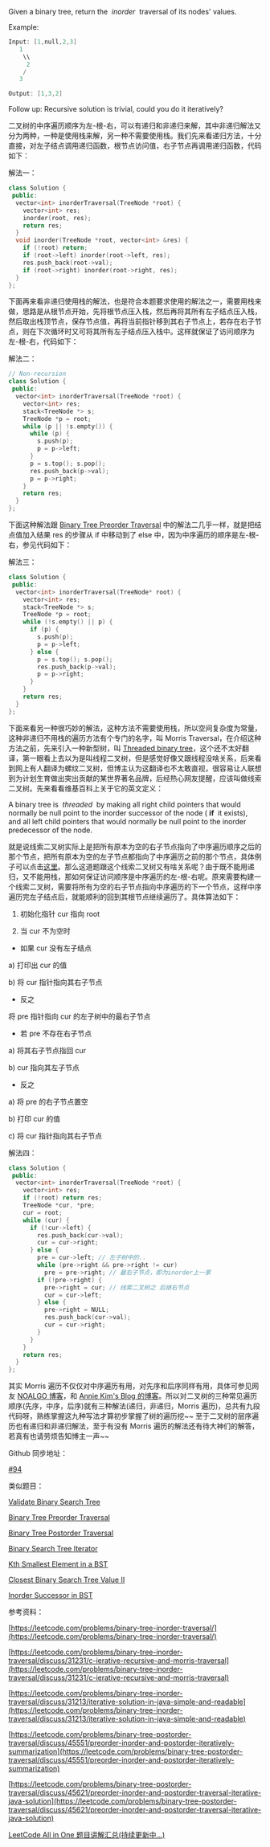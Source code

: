 Given a binary tree, return the  _inorder_  traversal of its nodes' values.

Example:

```cpp
Input: [1,null,2,3]
   1
    \\
     2
    /
   3

Output: [1,3,2]
```

Follow up: Recursive solution is trivial, could you do it iteratively?

二叉树的中序遍历顺序为左-根-右，可以有递归和非递归来解，其中非递归解法又分为两种，一种是使用栈来解，另一种不需要使用栈。我们先来看递归方法，十分直接，对左子结点调用递归函数，根节点访问值，右子节点再调用递归函数，代码如下：

解法一：

```cpp
class Solution {
 public:
  vector<int> inorderTraversal(TreeNode *root) {
    vector<int> res;
    inorder(root, res);
    return res;
  }
  void inorder(TreeNode *root, vector<int> &res) {
    if (!root) return;
    if (root->left) inorder(root->left, res);
    res.push_back(root->val);
    if (root->right) inorder(root->right, res);
  }
};
```

下面再来看非递归使用栈的解法，也是符合本题要求使用的解法之一，需要用栈来做，思路是从根节点开始，先将根节点压入栈，然后再将其所有左子结点压入栈，然后取出栈顶节点，保存节点值，再将当前指针移到其右子节点上，若存在右子节点，则在下次循环时又可将其所有左子结点压入栈中。这样就保证了访问顺序为左-根-右，代码如下：

解法二：

```cpp
// Non-recursion
class Solution {
 public:
  vector<int> inorderTraversal(TreeNode *root) {
    vector<int> res;
    stack<TreeNode *> s;
    TreeNode *p = root;
    while (p || !s.empty()) {
      while (p) {
        s.push(p);
        p = p->left;
      }
      p = s.top(); s.pop();
      res.push_back(p->val);
      p = p->right;
    }
    return res;
  }
};
```

下面这种解法跟 [Binary Tree Preorder Traversal](http://www.cnblogs.com/grandyang/p/4146981.html) 中的解法二几乎一样，就是把结点值加入结果 res 的步骤从 if 中移动到了 else 中，因为中序遍历的顺序是左-根-右，参见代码如下：

解法三：

```cpp
class Solution {
 public:
  vector<int> inorderTraversal(TreeNode* root) {
    vector<int> res;
    stack<TreeNode *> s;
    TreeNode *p = root;
    while (!s.empty() || p) {
      if (p) {
        s.push(p);
        p = p->left;
      } else {
        p = s.top(); s.pop();
        res.push_back(p->val);
        p = p->right;
      }
    }
    return res;
  }
};
```

下面来看另一种很巧妙的解法，这种方法不需要使用栈，所以空间复杂度为常量，这种非递归不用栈的遍历方法有个专门的名字，叫 Morris Traversal，在介绍这种方法之前，先来引入一种新型树，叫 [Threaded binary tree](http://en.wikipedia.org/wiki/Threaded_binary_tree)，这个还不太好翻译，第一眼看上去以为是叫线程二叉树，但是感觉好像又跟线程没啥关系，后来看到网上有人翻译为螺纹二叉树，但博主认为这翻译也不太敢直视，很容易让人联想到为计划生育做出突出贡献的某世界著名品牌，后经热心网友提醒，应该叫做线索二叉树。先来看看维基百科上关于它的英文定义：

A binary tree is  _threaded_  by making all right child pointers that would normally be null point to the inorder successor of the node ( **if**  it exists), and all left child pointers that would normally be null point to the inorder predecessor of the node.

就是说线索二叉树实际上是把所有原本为空的右子节点指向了中序遍历顺序之后的那个节点，把所有原本为空的左子节点都指向了中序遍历之前的那个节点，具体例子可以点击[这里](http://en.wikipedia.org/wiki/Threaded_binary_tree)。那么这道题跟这个线索二叉树又有啥关系呢？由于既不能用递归，又不能用栈，那如何保证访问顺序是中序遍历的左-根-右呢。原来需要构建一个线索二叉树，需要将所有为空的右子节点指向中序遍历的下一个节点，这样中序遍历完左子结点后，就能顺利的回到其根节点继续遍历了。具体算法如下：

1. 初始化指针 cur 指向 root
    
2. 当 cur 不为空时
    

- 如果 cur 没有左子结点

a) 打印出 cur 的值

b) 将 cur 指针指向其右子节点

- 反之

将 pre 指针指向 cur 的左子树中的最右子节点

- 若 pre 不存在右子节点

a) 将其右子节点指回 cur

b) cur 指向其左子节点

- 反之

a) 将 pre 的右子节点置空

b) 打印 cur 的值

c) 将 cur 指针指向其右子节点

解法四：

```cpp
class Solution {
 public:
  vector<int> inorderTraversal(TreeNode *root) {
    vector<int> res;
    if (!root) return res;
    TreeNode *cur, *pre;
    cur = root;
    while (cur) {
      if (!cur->left) {
        res.push_back(cur->val);
        cur = cur->right;
      } else {
        pre = cur->left; // 左子树中的..
        while (pre->right && pre->right != cur)
          pre = pre->right; // 最右子节点，即为inorder上一家
        if (!pre->right) {
          pre->right = cur; // 线索二叉树之 后继右节点
          cur = cur->left;
        } else {
          pre->right = NULL;
          res.push_back(cur->val);
          cur = cur->right;
        }
      }
    }
    return res;
  }
};
```

其实 Morris 遍历不仅仅对中序遍历有用，对先序和后序同样有用，具体可参见网友 [NOALGO 博客](http://web.archive.org/web/20150308080843/http://noalgo.info/832.html)，和 [Annie Kim's Blog 的博客](http://www.cnblogs.com/AnnieKim/archive/2013/06/15/morristraversal.html)。所以对二叉树的三种常见遍历顺序(先序，中序，后序)就有三种解法(递归，非递归，Morris 遍历)，总共有九段代码呀，熟练掌握这九种写法才算初步掌握了树的遍历挖~~ 至于二叉树的层序遍历也有递归和非递归解法，至于有没有 Morris 遍历的解法还有待大神们的解答，若真有也请劳烦告知博主一声~~

Github 同步地址：

[#94](https://github.com/grandyang/leetcode/issues/94)

类似题目：

[Validate Binary Search Tree](http://www.cnblogs.com/grandyang/p/4298435.html)

[Binary Tree Preorder Traversal](http://www.cnblogs.com/grandyang/p/4146981.html)

[Binary Tree Postorder Traversal](http://www.cnblogs.com/grandyang/p/4251757.html)

[Binary Search Tree Iterator](http://www.cnblogs.com/grandyang/p/4231455.html)

[Kth Smallest Element in a BST](http://www.cnblogs.com/grandyang/p/4620012.html)

[Closest Binary Search Tree Value II](http://www.cnblogs.com/grandyang/p/5247398.html)

[Inorder Successor in BST](http://www.cnblogs.com/grandyang/p/5306162.html)

参考资料：

[https://leetcode.com/problems/binary-tree-inorder-traversal/](https://leetcode.com/problems/binary-tree-inorder-traversal/)

[https://leetcode.com/problems/binary-tree-inorder-traversal/discuss/31231/c-ierative-recursive-and-morris-traversal](https://leetcode.com/problems/binary-tree-inorder-traversal/discuss/31231/c-ierative-recursive-and-morris-traversal)

[https://leetcode.com/problems/binary-tree-inorder-traversal/discuss/31213/iterative-solution-in-java-simple-and-readable](https://leetcode.com/problems/binary-tree-inorder-traversal/discuss/31213/iterative-solution-in-java-simple-and-readable)

[https://leetcode.com/problems/binary-tree-postorder-traversal/discuss/45551/preorder-inorder-and-postorder-iteratively-summarization](https://leetcode.com/problems/binary-tree-postorder-traversal/discuss/45551/preorder-inorder-and-postorder-iteratively-summarization)

[https://leetcode.com/problems/binary-tree-postorder-traversal/discuss/45621/preorder-inorder-and-postorder-traversal-iterative-java-solution](https://leetcode.com/problems/binary-tree-postorder-traversal/discuss/45621/preorder-inorder-and-postorder-traversal-iterative-java-solution)

[LeetCode All in One 题目讲解汇总(持续更新中...)](http://www.cnblogs.com/grandyang/p/4606334.html)